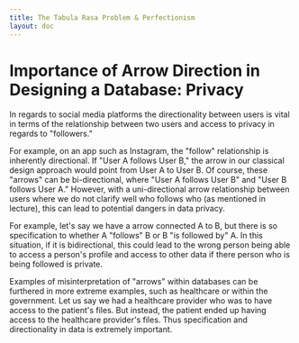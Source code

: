 ```yaml
---
title: The Tabula Rasa Problem & Perfectionism
layout: doc
---
```


# Importance of Arrow Direction in Designing a Database: Privacy

In regards to social media platforms the directionality between users is vital in terms of the relationship between two users and access to privacy in regards to "followers." 

For example, on an app such as Instagram, the "follow" relationship is inherently directional. If "User A follows User B," the arrow in our classical design approach would point from User A to User B. Of course, these "arrows" can be bi-directional, where "User A follows User B" and "User B follows User A." However, with a uni-directional arrow relationship between users where we do not clarify well who follows who (as mentioned in lecture), this can lead to potential dangers in data privacy.

For example, let's say we have a arrow connected A to B, but there is so specification to whether A "follows" B or B "is followed by" A. In this situation, if it is bidirectional, this could lead to the wrong person being able to access a person's profile and access to other data if there person who is being followed is private. 

Examples of misinterpretation of "arrows" within databases can be furthered in more extreme examples, such as healthcare or within the government. Let us say we had a healthcare provider who was to have access to the patient's files. But instead, the patient ended up having access to the healthcare provider's files. Thus specification and directionality in data is extremely important.